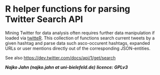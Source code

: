 # R helper functions for parsing Twitter Search API

Mining Twitter for data analysis often requires further data manipulation if loaded via [twitteR](http://cran.r-project.org/web/packages/twitteR/). This collection of functions search current tweets by a given hashtag and parse data such asco-occurent hashtags, expanded URLs or user mentions directly out of the corresponding JSON-entities. 

See also https://dev.twitter.com/docs/api/1/get/search

***Najko Jahn (najko.jahn at uni-bielefeld.de)***
***licence: GPLv3***    
